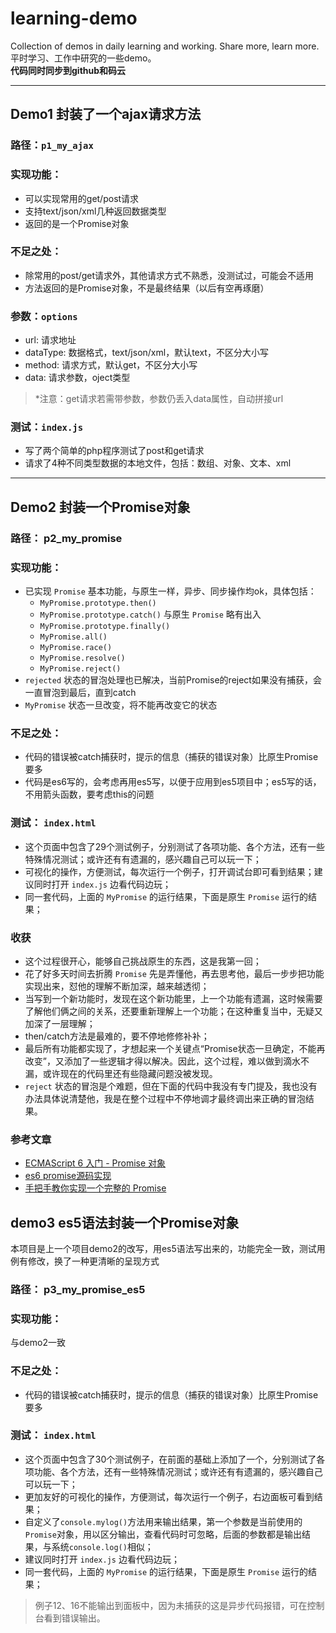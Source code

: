 # learning-demo
Collection of demos in daily learning and working. Share more, learn more.
平时学习、工作中研究的一些demo。  
**代码同时同步到github和码云**
***
## Demo1 封装了一个ajax请求方法
### 路径：`p1_my_ajax`  
### 实现功能：
- 可以实现常用的get/post请求
- 支持text/json/xml几种返回数据类型
- 返回的是一个Promise对象

### 不足之处：  
- 除常用的post/get请求外，其他请求方式不熟悉，没测试过，可能会不适用
- 方法返回的是Promise对象，不是最终结果（以后有空再琢磨）

### 参数：`options`
- url: 请求地址
- dataType: 数据格式，text/json/xml，默认text，不区分大小写
- method: 请求方式，默认get，不区分大小写
- data: 请求参数，oject类型

> *注意：get请求若需带参数，参数仍丢入data属性，自动拼接url

### 测试：`index.js`  
- 写了两个简单的php程序测试了post和get请求
- 请求了4种不同类型数据的本地文件，包括：数组、对象、文本、xml

***
## Demo2 封装一个Promise对象

### 路径： p2_my_promise  

### 实现功能：
- 已实现 `Promise` 基本功能，与原生一样，异步、同步操作均ok，具体包括：
    - `MyPromise.prototype.then()`
    - `MyPromise.prototype.catch()` 与原生 `Promise` 略有出入
    - `MyPromise.prototype.finally()`
    - `MyPromise.all()`
    - `MyPromise.race()`
    - `MyPromise.resolve()`
    - `MyPromise.reject()`
- `rejected` 状态的冒泡处理也已解决，当前Promise的reject如果没有捕获，会一直冒泡到最后，直到catch
- `MyPromise` 状态一旦改变，将不能再改变它的状态

### 不足之处：
- 代码的错误被catch捕获时，提示的信息（捕获的错误对象）比原生Promise要多
- 代码是es6写的，会考虑再用es5写，以便于应用到es5项目中；es5写的话，不用箭头函数，要考虑this的问题

### 测试： `index.html`
- 这个页面中包含了29个测试例子，分别测试了各项功能、各个方法，还有一些特殊情况测试；或许还有有遗漏的，感兴趣自己可以玩一下；
- 可视化的操作，方便测试，每次运行一个例子，打开调试台即可看到结果；建议同时打开 `index.js` 边看代码边玩；
- 同一套代码，上面的 `MyPromise` 的运行结果，下面是原生 `Promise` 运行的结果；

### 收获
- 这个过程很开心，能够自己挑战原生的东西，这是我第一回；
- 花了好多天时间去折腾 `Promise` 先是弄懂他，再去思考他，最后一步步把功能实现出来，怼他的理解不断加深，越来越透彻；
- 当写到一个新功能时，发现在这个新功能里，上一个功能有遗漏，这时候需要了解他们俩之间的关系，还要重新理解上一个功能；在这种重复当中，无疑又加深了一层理解；
- then/catch方法是最难的，要不停地修修补补；
- 最后所有功能都实现了，才想起来一个关键点“Promise状态一旦确定，不能再改变”，又添加了一些逻辑才得以解决。因此，这个过程，难以做到滴水不漏，或许现在的代码里还有些隐藏问题没被发现。
- `reject` 状态的冒泡是个难题，但在下面的代码中我没有专门提及，我也没有办法具体说清楚他，我是在整个过程中不停地调才最终调出来正确的冒泡结果。

### 参考文章
- [ECMAScript 6 入门 - Promise 对象][1]
- [es6 promise源码实现][2]
- [手把手教你实现一个完整的 Promise][3]


[1]: http://es6.ruanyifeng.com/#docs/promise
[2]: https://segmentfault.com/a/1190000006103601
[3]: https://www.cnblogs.com/huansky/p/6064402.html

## demo3 es5语法封装一个Promise对象

本项目是上一个项目demo2的改写，用es5语法写出来的，功能完全一致，测试用例有修改，换了一种更清晰的呈现方式

### 路径： p3_my_promise_es5

### 实现功能：
与demo2一致

### 不足之处：
- 代码的错误被catch捕获时，提示的信息（捕获的错误对象）比原生Promise要多

### 测试： `index.html`
- 这个页面中包含了30个测试例子，在前面的基础上添加了一个，分别测试了各项功能、各个方法，还有一些特殊情况测试；或许还有有遗漏的，感兴趣自己可以玩一下；
- 更加友好的可视化的操作，方便测试，每次运行一个例子，右边面板可看到结果；
- 自定义了`console.mylog()`方法用来输出结果，第一个参数是当前使用的`Promise`对象，用以区分输出，查看代码时可忽略，后面的参数都是输出结果，与系统`console.log()`相似；
- 建议同时打开 `index.js` 边看代码边玩；
- 同一套代码，上面的 `MyPromise` 的运行结果，下面是原生 `Promise` 运行的结果；

> 例子12、16不能输出到面板中，因为未捕获的这是异步代码报错，可在控制台看到错误输出。
